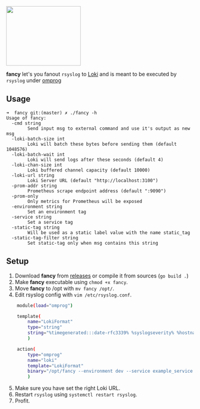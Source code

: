 <img src="https://user-images.githubusercontent.com/20154956/67162203-297e5300-f362-11e9-899b-4644d3084a02.png" width="200" height="160">

**fancy** let's you fanout `rsyslog` to [Loki](https://github.com/grafana/loki) and is meant to be executed by `rsyslog` under
[omprog](http://www.rsyslog.com/doc/master/configuration/modules/omprog.html)

## Usage

```
➜  fancy git:(master) ✗ ./fancy -h
Usage of fancy:
  -cmd string
        Send input msg to external command and use it's output as new msg
  -loki-batch-size int
        Loki will batch these bytes before sending them (default 1048576)
  -loki-batch-wait int
        Loki will send logs after these seconds (default 4)
  -loki-chan-size int
        Loki buffered channel capacity (default 10000)
  -loki-url string
        Loki Server URL (default "http://localhost:3100")
  -prom-addr string
        Prometheus scrape endpoint address (default ":9090")
  -prom-only
        Only metrics for Prometheus will be exposed
  -environment string
        Set an environment tag
  -service string
        Set a service tag
  -static-tag string
        Will be used as a static label value with the name static_tag
  -static-tag-filter string
        Set static-tag only when msg contains this string
```
## Setup

1. Download **fancy** from [releases](https://github.com/negbie/fancy/releases) or compile it from sources (`go build .`)
2. Make **fancy** executable using `chmod +x fancy`.
3. Move **fancy** to /opt with `mv fancy /opt/`.
4. Edit rsyslog config with `vim /etc/rsyslog.conf`.

```bash
    module(load="omprog")

    template(
        name="LokiFormat"
        type="string"
        string="%timegenerated:::date-rfc3339% %syslogseverity% %hostname% %programname%%msg%\n"
        )

    action(
        type="omprog"
        name="loki"
        template="LokiFormat"
        binary="/opt/fancy --environment dev --service example_service --loki-url https://your_endpoint/api/prom/push"
        )
```
5. Make sure you have set the right Loki URL.
6. Restart `rsyslog` using `systemctl restart rsyslog`.
7. Profit.
